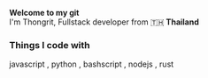 <p><b>Welcome to my git</b></br> I'm Thongrit, Fullstack developer from 🇹🇭<b> Thailand</b></p>
<h3>Things I code with</h3>
<p>
  javascript , python , bashscript , nodejs , rust
</p>
